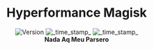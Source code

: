 <h1 align="center">Hyperformance Magisk</h1>

<div align="center">
  <!-- Versão -->
    <img src="https://img.shields.io/badge/Version-v0.1-blue.svg?longCache=true&style=popout-square"
      alt="Version" />
  <!-- Last Updated -->
    <img src="https://img.shields.io/badge/Atualizado-Fevereiro 2, 2021-green.svg?longCache=true&style=flat-square"
      alt="_time_stamp_" />
  <!-- Min Magisk -->
    <img src="https://img.shields.io/badge/MinMagisk-20.0-red.svg?longCache=true&style=flat-square"
      alt="_time_stamp_" /></div>

<div align="center">
  <strong>Nada Aq Meu Parsero
   
</div>




